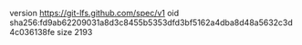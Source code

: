 version https://git-lfs.github.com/spec/v1
oid sha256:fd9ab62209031a8d3c8455b5353dfd3bf5162a4dba8d48a5632c3d4c036138fe
size 2193
